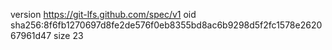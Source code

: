 version https://git-lfs.github.com/spec/v1
oid sha256:8f6fb1270697d8fe2de576f0eb8355bd8ac6b9298d5f2fc1578e262067961d47
size 23
